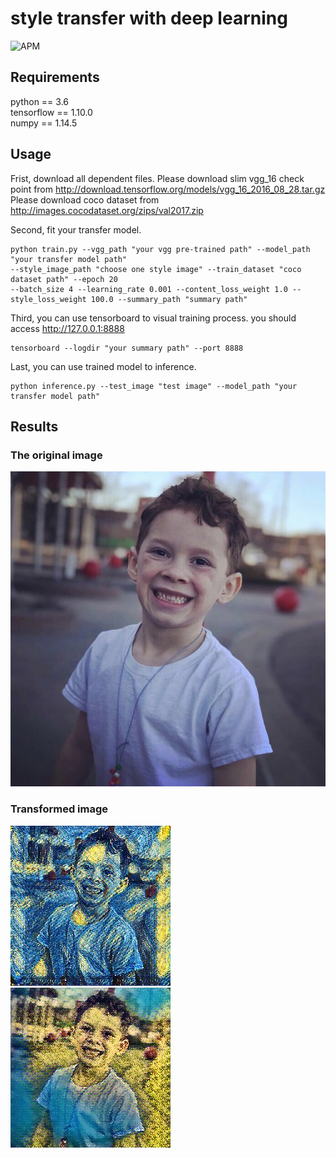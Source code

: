 # style transfer with deep learning
![APM](https://img.shields.io/apm/l/github.svg)

## Requirements
python == 3.6<br>
tensorflow == 1.10.0<br>
numpy == 1.14.5<br>

## Usage
Frist, download all dependent files.
Please download slim vgg_16 check point from http://download.tensorflow.org/models/vgg_16_2016_08_28.tar.gz<br>
Please download coco dataset from http://images.cocodataset.org/zips/val2017.zip<br>

Second, fit your transfer model.
```
python train.py --vgg_path "your vgg pre-trained path" --model_path "your transfer model path"
--style_image_path "choose one style image" --train_dataset "coco dataset path" --epoch 20
--batch_size 4 --learning_rate 0.001 --content_loss_weight 1.0 --style_loss_weight 100.0 --summary_path "summary path"
```

Third, you can use tensorboard to visual training process. you should access http://127.0.0.1:8888
```
tensorboard --logdir "your summary path" --port 8888
```


Last, you can use trained model to inference.
```
python inference.py --test_image "test image" --model_path "your transfer model path"
```

## Results

### The original image
![](https://github.com/huangdaoxu/style_transfer/blob/master/test/sunshine_boy.jpeg)

### Transformed image
![](https://github.com/huangdaoxu/style_transfer/blob/master/test/inference_starry.jpg)
![](https://github.com/huangdaoxu/style_transfer/blob/master/test/inference_landscape.jpg)
